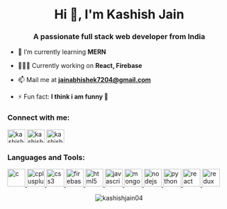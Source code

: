 <h1 align="center">Hi 👋, I'm Kashish Jain</h1>
<h3 align="center">A passionate full stack web developer from India</h3>

- 🌱 I’m currently learning **MERN**

- 👨🏻‍💻 Currently working on **React, Firebase**

- 📫 Mail me at **jainabhishek7204@gmail.com**

- ⚡ Fun fact: **I think i am funny 🤗**

<h3 align="left">Connect with me:</h3>
<p align="left">
<a href="https://twitter.com/kashish_jain04" target="blank"><img align="center" src="https://cdn.jsdelivr.net/npm/simple-icons@3.0.1/icons/twitter.svg" alt="kashish_jain04" height="30" width="40" /></a>
<a href="https://linkedin.com/in/kashishjain04" target="blank"><img align="center" src="https://cdn.jsdelivr.net/npm/simple-icons@3.0.1/icons/linkedin.svg" alt="kashishjain04" height="30" width="40" /></a>
<a href="https://instagram.com/kashish_jain04" target="blank"><img align="center" src="https://cdn.jsdelivr.net/npm/simple-icons@3.0.1/icons/instagram.svg" alt="kashish_jain04" height="30" width="40" /></a>
</p>

<h3 align="left">Languages and Tools:</h3>
<p align="left"> <a href="https://www.cprogramming.com/" target="_blank"> <img src="https://devicons.github.io/devicon/devicon.git/icons/c/c-original.svg" alt="c" width="40" height="40"/> </a> <a href="https://www.w3schools.com/cpp/" target="_blank"> <img src="https://devicons.github.io/devicon/devicon.git/icons/cplusplus/cplusplus-original.svg" alt="cplusplus" width="40" height="40"/> </a> <a href="https://www.w3schools.com/css/" target="_blank"> <img src="https://devicons.github.io/devicon/devicon.git/icons/css3/css3-original-wordmark.svg" alt="css3" width="40" height="40"/> </a> <a href="https://firebase.google.com/" target="_blank"> <img src="https://www.vectorlogo.zone/logos/firebase/firebase-icon.svg" alt="firebase" width="40" height="40"/> </a> <a href="https://www.w3.org/html/" target="_blank"> <img src="https://devicons.github.io/devicon/devicon.git/icons/html5/html5-original-wordmark.svg" alt="html5" width="40" height="40"/> </a> <a href="https://developer.mozilla.org/en-US/docs/Web/JavaScript" target="_blank"> <img src="https://devicons.github.io/devicon/devicon.git/icons/javascript/javascript-original.svg" alt="javascript" width="40" height="40"/> </a> <a href="https://www.mongodb.com/" target="_blank"> <img src="https://devicons.github.io/devicon/devicon.git/icons/mongodb/mongodb-original-wordmark.svg" alt="mongodb" width="40" height="40"/> </a> <a href="https://nodejs.org" target="_blank"> <img src="https://devicons.github.io/devicon/devicon.git/icons/nodejs/nodejs-original-wordmark.svg" alt="nodejs" width="40" height="40"/> </a> <a href="https://www.python.org" target="_blank"> <img src="https://devicons.github.io/devicon/devicon.git/icons/python/python-original.svg" alt="python" width="40" height="40"/> </a> <a href="https://reactjs.org/" target="_blank"> <img src="https://devicons.github.io/devicon/devicon.git/icons/react/react-original-wordmark.svg" alt="react" width="40" height="40"/> </a> <a href="https://redux.js.org" target="_blank"> <img src="https://devicons.github.io/devicon/devicon.git/icons/redux/redux-original.svg" alt="redux" width="40" height="40"/> </a> </p>

<p align="center"><img align="center" src="https://github-readme-stats.vercel.app/api/top-langs?username=kashishjain04&show_icons=true&locale=en&layout=compact" alt="kashishjain04" /></p>
